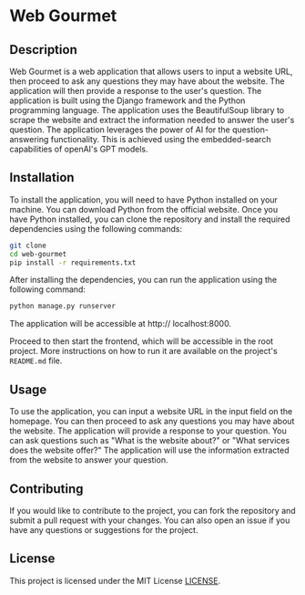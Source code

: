 # Web Gourmet

## Description
Web Gourmet is a web application that allows users to input a website URL, then proceed to ask any questions they may 
have about the website. The application will then provide a response to the user's question. The application is built
using the Django framework and the Python programming language. 
The application uses the BeautifulSoup library to scrape the website and extract the information needed to answer 
the user's question. The application leverages the power of AI for the question-answering functionality. 
This is achieved using the embedded-search capabilities of openAI's GPT models.

## Installation
To install the application, you will need to have Python installed on your machine. You can download Python from the
official website. Once you have Python installed, you can clone the repository and install the required dependencies
using the following commands:
```bash
git clone
cd web-gourmet
pip install -r requirements.txt
```
After installing the dependencies, you can run the application using the following command:
```bash
python manage.py runserver
```
The application will be accessible at http:// localhost:8000.

Proceed to then start the frontend, which will be accessible in the root project. More instructions on how to run it 
are available on the project's `README.md` file.

## Usage
To use the application, you can input a website URL in the input field on the homepage. You can then proceed to ask any
questions you may have about the website. The application will provide a response to your question. You can ask
questions such as "What is the website about?" or "What services does the website offer?" The application will use the
information extracted from the website to answer your question.

## Contributing
If you would like to contribute to the project, you can fork the repository and submit a pull request with your changes.
You can also open an issue if you have any questions or suggestions for the project.

## License
This project is licensed under the MIT License [LICENSE](LICENSE).